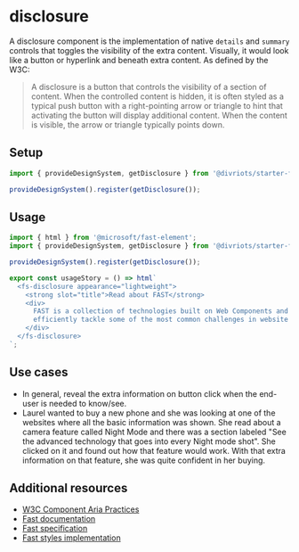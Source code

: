 # disclosure

A disclosure component is the implementation of native `details` and `summary` controls that toggles the visibility of the extra content. Visually, it would look like a button or hyperlink and beneath extra content. As defined by the W3C:

> A disclosure is a button that controls the visibility of a section of content. When the controlled content is hidden, it is often styled as a typical push button with a right-pointing arrow or triangle to hint that activating the button will display additional content. When the content is visible, the arrow or triangle typically points down.

## Setup

```ts
import { provideDesignSystem, getDisclosure } from '@divriots/starter-furious';

provideDesignSystem().register(getDisclosure());
```

## Usage

```js preview-story
import { html } from '@microsoft/fast-element';
import { provideDesignSystem, getDisclosure } from '@divriots/starter-furious';

provideDesignSystem().register(getDisclosure());

export const usageStory = () => html`
  <fs-disclosure appearance="lightweight">
    <strong slot="title">Read about FAST</strong>
    <div>
      FAST is a collection of technologies built on Web Components and modern Web Standards, designed to help you
      efficiently tackle some of the most common challenges in website and application design and development.
    </div>
  </fs-disclosure>
`;
```

## Use cases

- In general, reveal the extra information on button click when the end-user is needed to know/see.
- Laurel wanted to buy a new phone and she was looking at one of the websites where all the basic information was shown. She read about a camera feature called Night Mode and there was a section labeled "See the advanced technology that goes into every Night mode shot". She clicked on it and found out how that feature would work. With that extra information on that feature, she was quite confident in her buying.

## Additional resources

- [W3C Component Aria Practices](https://w3c.github.io/aria-practices/#disclosure)
- [Fast documentation](https://github.com/microsoft/fast/blob/master/packages/web-components/fast-foundation/src/disclosure/README.md)
- [Fast specification](https://github.com/microsoft/fast/blob/master/packages/web-components/fast-foundation/src/disclosure/disclosure.spec.md)
- [Fast styles implementation](https://github.com/microsoft/fast/blob/master/packages/web-components/fast-components/src/disclosure/disclosure.styles.ts)
